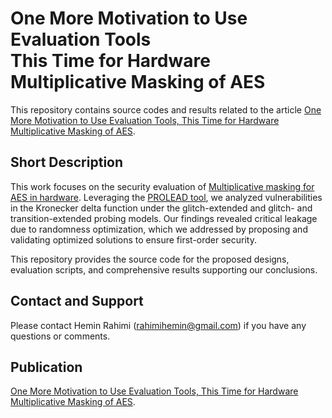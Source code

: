# One More Motivation to Use Evaluation Tools<br>  This Time for Hardware Multiplicative Masking of AES

This repository contains source codes and results related to the article [One More Motivation to Use Evaluation Tools, This Time for Hardware Multiplicative Masking of AES](www.empty.com).

## Short Description

This work focuses on the security evaluation of [Multiplicative masking for AES
in hardware](https://tches.iacr.org/index.php/TCHES/article/view/7282). Leveraging the [PROLEAD tool](https://github.com/ChairImpSec/PROLEAD), we analyzed vulnerabilities in the Kronecker delta function under the glitch-extended and glitch- and transition-extended probing models. Our findings revealed critical leakage due to randomness optimization, which we addressed by proposing and validating optimized solutions to ensure first-order security.

This repository provides the source code for the proposed designs, evaluation scripts, and comprehensive results supporting our conclusions.

## Contact and Support

Please contact Hemin Rahimi (rahimihemin@gmail.com) if you have any questions or comments.


## Publication

[One More Motivation to Use Evaluation Tools, This Time for Hardware Multiplicative Masking of AES](www.empty.com).
